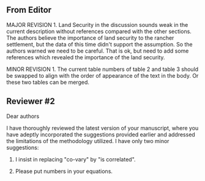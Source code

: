 ## From Editor

MAJOR REVISION 1. Land Security in the discussion sounds weak in the current
description without references compared with the other sections. The authors
believe the importance of land security to the rancher settlement, but the data
of this time didn't support the assumption. So the authors warned we need to be
careful. That is ok, but need to add some references which revealed the
importance of the land security.

MINOR REVISION 1. The current table numbers of table 2 and table 3 should be
swapped to align with the order of appearance of the text in the body. Or these
two tables can be merged.

## Reviewer #2

Dear authors

I have thoroughly reviewed the latest version of your manuscript, where you have
adeptly incorporated the suggestions provided earlier and addressed the
limitations of the methodology utilized. I have only two minor suggestions:

1.  I insist in replacing "co-vary" by "is correlated".

2.  Please put numbers in your equations.
